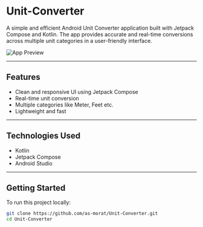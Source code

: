 # Unit-Converter

A simple and efficient Android Unit Converter application built with Jetpack Compose and Kotlin. The app provides accurate and real-time conversions across multiple unit categories in a user-friendly interface.

![App Preview](https://github.com/user-attachments/assets/fd5e935e-71bf-4263-996e-57e94b650e40)

---

## Features

- Clean and responsive UI using Jetpack Compose
- Real-time unit conversion
- Multiple categories like Meter, Feet etc.
- Lightweight and fast

---

## Technologies Used

- Kotlin
- Jetpack Compose
- Android Studio

---

## Getting Started

To run this project locally:

```bash
git clone https://github.com/as-morat/Unit-Converter.git
cd Unit-Converter
